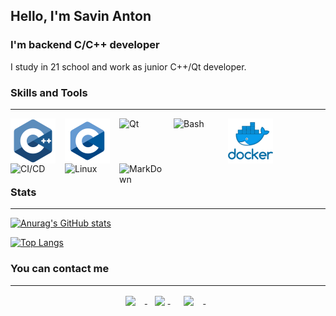 ## Hello, I'm Savin Anton

### I'm backend C/C++ developer

I study in 21 school and work as junior C++/Qt developer.

### Skills and Tools

---
<img align="left" alt="C++" width="72px" style="margin-right:15px" src="https://raw.githubusercontent.com/github/explore/180320cffc25f4ed1bbdfd33d4db3a66eeeeb358/topics/cpp/cpp.png" />

<img align="left" alt="C" width="72px" style="margin-right:15px" src="https://raw.githubusercontent.com/github/explore/f3e22f0dca2be955676bc70d6214b95b13354ee8/topics/c/c.png" />

<img align="left" alt="Qt" width="72px" style="margin-right:15px" src="https://blog.skillfactory.ru/wp-content/uploads/2022/02/20211220183943qt_logo-5024734.png" />

<img align="left" alt="Bash" width="72px" style="margin-right:15px" src="https://upload.wikimedia.org/wikipedia/commons/thumb/4/4b/Bash_Logo_Colored.svg/1200px-Bash_Logo_Colored.svg.png" />

<img align="left" alt="Docker" width="72px" style="margin-right:15px" src="https://raw.githubusercontent.com/github/explore/80688e429a7d4ef2fca1e82350fe8e3517d3494d/topics/docker/docker.png" />

<img align="left" alt="CI/CD" width="72px" style="margin-right:15px" src="https://res.cloudinary.com/practicaldev/image/fetch/s--MGFgk-2t--/c_imagga_scale,f_auto,fl_progressive,h_900,q_auto,w_1600/https://i.imgur.com/NZZgERx.png" />

<img align="left" alt="Linux" width="72px" style="margin-right:15px" src="https://upload.wikimedia.org/wikipedia/commons/thumb/3/35/Tux.svg/640px-Tux.svg.png" />

<img align="left" alt="MarkDown" width="72px" style="margin-right:15px" src="https://upload.wikimedia.org/wikipedia/commons/thumb/4/48/Markdown-mark.svg/1280px-Markdown-mark.svg.png" />  

<br />
<br />
<br />
<br />
<br />  

### Stats  

---
[![Anurag's GitHub stats](https://github-readme-stats.vercel.app/api?username=sav1nbrave4code)](https://github.com/anuraghazra/github-readme-stats)

[![Top Langs](https://github-readme-stats.vercel.app/api/top-langs/?username=sav1nbrave4code)](https://github.com/anuraghazra/github-readme-stats)



### You can contact me

---

<p align="center">
   <a href="https://vk.com/asav1n">
    <img align="center" style="margin-right:15px" src="https://upload.wikimedia.org/wikipedia/commons/thumb/2/21/VK.com-logo.svg/2048px-VK.com-logo.svg.png" width="50px" />
  </a>
  &nbsp;&nbsp;
  <a href="https://t.me/sav1n_type" target="_blank" style='margin-right:10px'>
    <img align="center" style="margin-right:5px" src="https://upload.wikimedia.org/wikipedia/commons/thumb/8/83/Telegram_2019_Logo.svg/512px-Telegram_2019_Logo.svg.png" width="50px" />
  </a>
  &nbsp;&nbsp;
    <a href="mailto:va.sav1n1a2b3c@gmail.com" target="_blank" >
    <img align="center" style="margin-right:15px" src="https://upload.wikimedia.org/wikipedia/commons/thumb/7/7e/Gmail_icon_%282020%29.svg/800px-Gmail_icon_%282020%29.svg.png" width="50px" />
  </a>
  &nbsp;&nbsp;
</p>
